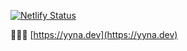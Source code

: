 [![Netlify Status](https://api.netlify.com/api/v1/badges/b5304275-09db-4750-8cb5-6c9e6382fa93/deploy-status)](https://app.netlify.com/sites/quirky-mcclintock-b3ff5e/deploys)

👩🏻‍💻 [https://yyna.dev](https://yyna.dev)
